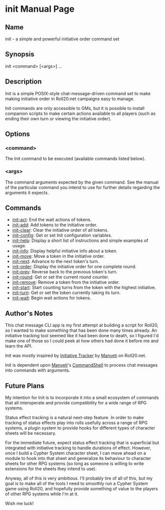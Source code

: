 
# init Manual Page

## Name

init - a simple and powerful initiative order command set

## Synopsis

init \<command\> \[\<args\>\] ...

## Description

Init is a simple POSIX-style chat-message-driven command set to make making initiative order in Roll20.net campaigns easy to manage. 

Init commands are only accessible to GMs, but it is possible to install companion scripts to make certain actions available to all players (such as ending their own turn or viewing the initiative order).

## Options

### \<command\>
The Init command to be executed (available commands listed below).

### \<args\>
The command arguments expected by the given command. See the manual of the particular command you intend to use for further details regarding the arguments it expects.

## Commands

  - [init-act](init-act.md): End the wait actions of tokens.
  - [init-add](init-add.md): Add tokens to the initiative order.
  - [init-clear](init-clear.md): Clear the initiative order of all tokens.
  - [init-config](init-config.md): Get or set Init configuration variables.
  - [init-help](init-help.md): Display a short list of instructions and simple examples of usage.
  - [init-info](init-info.md): Display helpful initiative info about a token.
  - [init-move](init-move.md): Move a token in the initiative order.
  - [init-next](init-next.md): Advance to the next token's turn.
  - [init-order](init-order.md): Display the initiative order for one complete round.
  - [init-prev](init-prev.md): Reverse back to the previous token's turn.
  - [init-round](init-round.md): Get or set the current round counter.
  - [init-remove](init-remove.md): Remove a token from the initiative order.
  - [init-start](init-start.md): Start counting turns from the token with the highest initiative.
  - [init-turn](init-turn.md): Get or set the token currently taking its turn.
  - [init-wait](init-wait.md): Begin wait actions for tokens.

## Author's Notes

This chat message CLI app is my first attempt at building a script for Roll20, so I wanted to make something that has been done many times already. An initiative tracking tool seemed like it had been done to death, so I figured I'd make one of those so I could peek at how others had done it before me and learn the API.

Init was mostly inspired by [Initiative Tracker](https://wiki.roll20.net/Script:Initiative_Tracker) by [Manveti](https://app.roll20.net/users/503018/manveti) on Roll20.net. 

Init is dependent upon [Manveti](https://app.roll20.net/users/503018/manveti)'s [CommandShell](https://wiki.roll20.net/Script:Command_Shell) to process chat messages into commands with arguments.

## Future Plans

My intention for Init is to incorporate it into a small ecosystem of commands that all interoperate and provide compatibility for a wide range of RPG systems.

Status effect tracking is a natural next-step feature. In order to make tracking of status effects play into rolls usefully across a range of RPG systems, a plugin system to provide hooks for different types of character sheets will be necessary.

For the immediate future, expect status effect tracking that is superficial but integrated with initiative tracking to handle durations of effect. However, once I build a Cypher System character sheet, I can move ahead on a module to hook into that sheet and generalize its behaviour to character sheets for other RPG systems (so long as someone is willing to write extensions for the sheets they intend to use).

Anyway, all of this is very ambitious. I'll probably tire of all of this, but my goal is to make all of the tools I need to smoothly run a Cypher System game using Roll20, and hopefully provide something of value to the players of other RPG systems while I'm at it.

Wish me luck!
